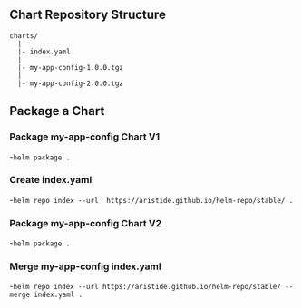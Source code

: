## Chart Repository Structure 

```
charts/
  |
  |- index.yaml
  |
  |- my-app-config-1.0.0.tgz
  |
  |- my-app-config-2.0.0.tgz
```
## Package a Chart
### Package my-app-config Chart V1
-`helm package .`
### Create index.yaml
-`helm repo index --url  https://aristide.github.io/helm-repo/stable/ .`
### Package my-app-config Chart V2
-`helm package .`
### Merge my-app-config index.yaml
-`helm repo index --url https://aristide.github.io/helm-repo/stable/ --merge index.yaml .`
  
```